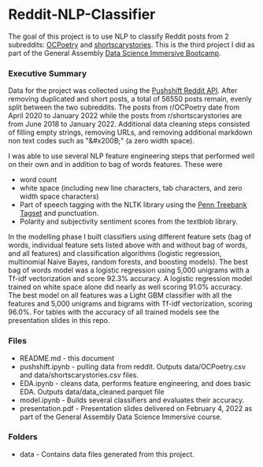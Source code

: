 # Reddit-NLP-Classifier
The goal of this project is to use NLP to classify Reddit posts from 2 subreddits: [OCPoetry](https://www.reddit.com/r/OCPoetry) and [shortscarystories](https://www.reddit.com/r/shortscarystories/). This is the third project I did as part of the General Assembly [Data Science Immersive Bootcamp](https://generalassemb.ly/education/data-science-immersive-remote).

### Executive Summary
Data for the project was collected using the [Pushshift Reddit API](https://github.com/pushshift/api). After removing duplicated and short posts, a total of 56550 posts remain, evenly split between the two subreddits. The posts from r/OCPoetry date from April 2020 to January 2022 while the posts from r/shortscarystories are from June 2018 to January 2022. Additional data cleaning steps consisted of filling empty strings, removing URLs, and removing additional markdown non text codes such as "&amp;#x200B;" (a zero width space). 

I was able to use several NLP feature engineering steps that performed well on their own and in addition to bag of words features. These were 
* word count
* white space (including new line characters, tab characters, and zero width space characters)
* Part of speech tagging with the NLTK library using the [Penn Treebank Tagset](https://ericthornton.net/NLP-3/ref_nlp_penn_treebank2_pos_tags_list.php) and punctuation.
* Polarity and subjectivity sentiment scores from the textblob library.

In the modelling phase I built classifiers using different feature sets (bag of words, individual feature sets listed above with and without bag of words, and all features) and classification algorithms (logistic regression, multinomial Naive Bayes, random forests, and boosting models).
The best bag of words model was a logistic regression using 5,000 unigrams with a Tf-idf vectorization and score 92.3% accuracy.
A logistic regression model trained on white space alone did nearly as well scoring 91.0% accuracy.
The best model on all features was a Light GBM classifier with all the features and 5,000 unigrams and bigrams with Tf-idf vectorization, scoring 96.0%.
For tables with the accuracy of all trained models see the presentation slides in this repo.

### Files
* README.md - this document
* pushshift.ipynb - pulling data from reddit. Outputs data/OCPoetry.csv and data/shortscarystories.csv files.
* EDA.ipynb - cleans data, performs feature engineering, and does basic EDA. Outputs data/data_cleaned.parquet file
* model.ipynb - Builds several classifiers and evaluates their accuracy.
* presentation.pdf - Presentation slides delivered on February 4, 2022 as part of the General Assembly Data Science Immersive course.

### Folders
* data - Contains data files generated from this project. 